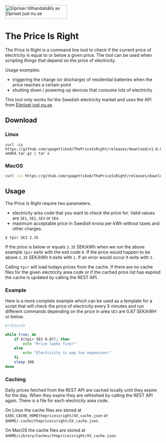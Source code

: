 <p><a href="https://www.elprisetjustnu.se"><img src="https://ik.imagekit.io/ajdfkwyt/hva-koster-strommen/elpriser-tillhandahalls-av-elprisetjustnu_ttNExOIU_.png" alt="Elpriser tillhandahålls av Elpriset just nu.se" width="200" height="45"></a></p> 

# The Price Is Right

The Price Is Right is a command line tool to check if the current price of electricity is equal to or below a given price. The tool can be used when scripting things that depend on the price of electricity.

Usage examples:
* triggering the charge (or discharge) of residential batteries when the price reaches a certain point
* shutting down / powering up devices that consume lots of electricity

This tool only works for the Swedish electricity market and uses the API from [Elpriset just nu.se](https://www.elprisetjustnu.se).

## Download
### Linux
```
curl -Ls https://github.com/spagettikod/ThePriceIsRight/releases/download/v1.0.0/tpir1.0.0.linux-amd64.tar.gz | tar x
```

### MacOS
```bash
curl -Ls https://github.com/spagettikod/ThePriceIsRight/releases/download/v1.0.0/tpir1.0.0.macos-arm64.tar.gz | tar x
```

## Usage
The Price Is Right require two parameters.
* electricity area code that you want to check the price for. Valid values are `SE1`, `SE2`, `SE3` or `SE4`.
* maximum acceptable price in Swedish krona per kWh without taxes and other charges.

```
$ tpir SE3 2.35
```

If the price is below or equals `2.35` SEK/kWh when we run the above example `tpir` exits with the exit code `0`. If the price would happen to be above `2.35` SEK/kWh it exits with `1`. If an error would occur it exits with `2`.

Calling `tpir` will load todays prices from the cache. If there are no cache files for the given electricity area code or if the cached price list has expired the cache is updated by calling the REST API.

### Example
Here is a more complete example which can be used as a template for a script that will check the price of electricity every 5 minutes and run different commands depending on the price in area `SE3` are 0.87 SEK/kWH or below. 
```sh
#!/bin/sh

while true; do
    if $(tpir SE3 0.87); then
        echo "Price looks fine!"
    else
        echo "Electricity is way too expensive!"
    fi
    sleep 300
done
```

### Caching
Daily prices fetched from the REST API are cached locally until they expire for the day. When they expire they are refreshed by calling the REST API again. There is a file for each electricity area code.

On Linux the cache files are stored at `$XDG_CACHE_HOMEthepriceisright/XX_cache.json` or `$HOME/.cache/thepriceisright/XX_cache.json`.

On MacOS the cache files are stored at `$HOME/Library/Caches/thepriceisright/XX_cache.json`.